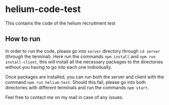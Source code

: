 # helium-code-test

This contains the code of the helium recruitment test

## How to run

In order to run the code, please go into `server` directory through `cd server` (through the terminal). Here run the commands `npm install` and `npm run install-client`, this will install all the necessary packages to the directories without you having to go into each one individually.

Once packages are installed, you can run both the server and client with the command `npm run helium-test`. Should this fail, please go into both directories with different terminals and run the commands `npm start`.

Feel free to contact me on my mail in case of any issues.
